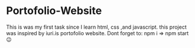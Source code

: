 # Portofolio-Website
This is was my first task since I learn html, css ,and javascript. this project was inspired by iuri.is portofolio website.
Dont forget to:
npm i => npm start 😉
